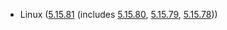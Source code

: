 - Linux ([5.15.81](https://git.kernel.org/pub/scm/linux/kernel/git/stable/linux.git/tag/?h=v5.15.81) (includes [5.15.80](https://lwn.net/Articles/916003), [5.15.79](https://lwn.net/Articles/915100), [5.15.78](https://lwn.net/Articles/914423)))
